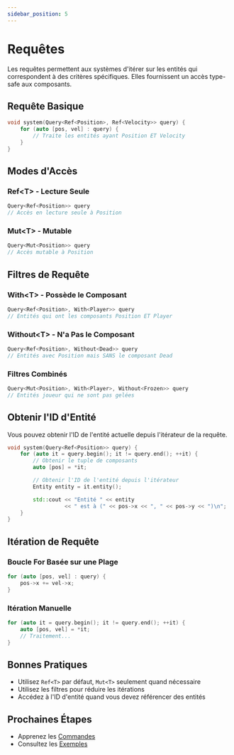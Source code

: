 ```yaml
---
sidebar_position: 5
---
```


# Requêtes

Les requêtes permettent aux systèmes d'itérer sur les entités qui correspondent à des critères spécifiques. Elles fournissent un accès type-safe aux composants.

## Requête Basique

```cpp
void system(Query<Ref<Position>, Ref<Velocity>> query) {
    for (auto [pos, vel] : query) {
        // Traite les entités ayant Position ET Velocity
    }
}
```

## Modes d'Accès

### Ref\<T\> - Lecture Seule

```cpp
Query<Ref<Position>> query
// Accès en lecture seule à Position
```

### Mut\<T\> - Mutable

```cpp
Query<Mut<Position>> query
// Accès mutable à Position
```

## Filtres de Requête

### With\<T\> - Possède le Composant

```cpp
Query<Ref<Position>, With<Player>> query
// Entités qui ont les composants Position ET Player
```

### Without\<T\> - N'a Pas le Composant

```cpp
Query<Ref<Position>, Without<Dead>> query
// Entités avec Position mais SANS le composant Dead
```

### Filtres Combinés

```cpp
Query<Mut<Position>, With<Player>, Without<Frozen>> query
// Entités joueur qui ne sont pas gelées
```

## Obtenir l'ID d'Entité

Vous pouvez obtenir l'ID de l'entité actuelle depuis l'itérateur de la requête.

```cpp
void system(Query<Ref<Position>> query) {
    for (auto it = query.begin(); it != query.end(); ++it) {
        // Obtenir le tuple de composants
        auto [pos] = *it;

        // Obtenir l'ID de l'entité depuis l'itérateur
        Entity entity = it.entity();

        std::cout << "Entité " << entity
                  << " est à (" << pos->x << ", " << pos->y << ")\n";
    }
}
```

## Itération de Requête

### Boucle For Basée sur une Plage

```cpp
for (auto [pos, vel] : query) {
    pos->x += vel->x;
}
```

### Itération Manuelle

```cpp
for (auto it = query.begin(); it != query.end(); ++it) {
    auto [pos, vel] = *it;
    // Traitement...
}
```

## Bonnes Pratiques

- Utilisez `Ref<T>` par défaut, `Mut<T>` seulement quand nécessaire
- Utilisez les filtres pour réduire les itérations
- Accédez à l'ID d'entité quand vous devez référencer des entités

## Prochaines Étapes

- Apprenez les [Commandes](./commands.md)
- Consultez les [Exemples](../examples/index.md)
